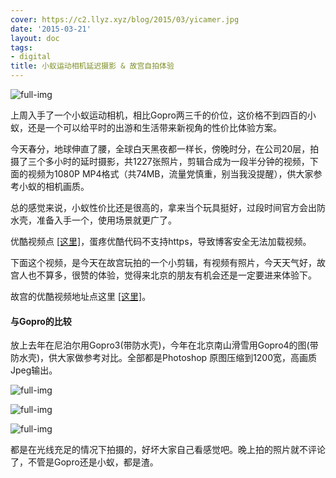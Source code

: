 ```yaml
---
cover: https://c2.llyz.xyz/blog/2015/03/yicamer.jpg
date: '2015-03-21'
layout: doc
tags:
- digital
title: 小蚁运动相机延迟摄影 & 故宫自拍体验
---
```


![full-img](https://c2.llyz.xyz/blog/2015/03/yicamer.jpg)

上周入手了一个小蚁运动相机，相比Gopro两三千的价位，这价格不到四百的小蚁，还是一个可以给平时的出游和生活带来新视角的性价比体验方案。

今天春分，地球伸直了腰，全球白天黑夜都一样长，傍晚时分，在公司20层，拍摄了三个多小时的延时摄影，共1227张照片，剪辑合成为一段半分钟的视频，下面的视频为1080P MP4格式（共74MB，流量党慎重，别当我没提醒），供大家参考小蚁的相机画质。

总的感觉来说，小蚁性价比还是很高的，拿来当个玩具挺好，过段时间官方会出防水壳，准备入手一个，使用场景就更广了。

优酷视频点 [\[这里\]](https://v.youku.com/v_show/id_XOTE3MDI3MzA4.html)，蛋疼优酷代码不支持https，导致博客安全无法加载视频。

下面这个视频，是今天在故宫玩拍的一个小剪辑，有视频有照片，今天天气好，故宫人也不算多，很赞的体验，觉得来北京的朋友有机会还是一定要进来体验下。

故宫的优酷视频地址点这里 [\[这里\]](https://v.youku.com/v_show/id_XOTE3MDkwMDc2.html)。

#### 与Gopro的比较

放上去年在尼泊尔用Gopro3(带防水壳)，今年在北京南山滑雪用Gopro4的图(带防水壳)，供大家做参考对比。全部都是Photoshop 原图压缩到1200宽，高画质Jpeg输出。

![full-img](https://c2.llyz.xyz/blog/2015/03/gopro3.JPG)

![full-img](https://c2.llyz.xyz/blog/2015/03/gopro4.JPG)

![full-img](https://c2.llyz.xyz/blog/2015/03/yicamera-show.jpg)

都是在光线充足的情况下拍摄的，好坏大家自己看感觉吧。晚上拍的照片就不评论了，不管是Gopro还是小蚁，都是渣。
